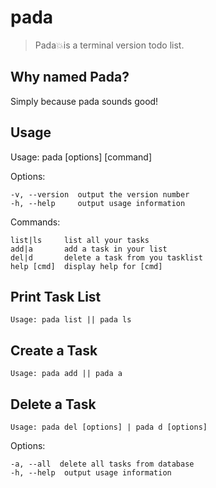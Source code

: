 # pada

> Pada💥is a terminal version todo list.

## Why named Pada?

Simply because pada sounds good!

## Usage


  Usage: pada [options] [command]


  Options:

    -v, --version  output the version number
    -h, --help     output usage information


  Commands:

    list|ls     list all your tasks
    add|a       add a task in your list
    del|d       delete a task from you tasklist
    help [cmd]  display help for [cmd]

## Print Task List

    Usage: pada list || pada ls

[](./docs/pada-list.png)

## Create a Task

    Usage: pada add || pada a


[](./docs/pada-add.png)

## Delete a Task

    Usage: pada del [options] | pada d [options]


  Options:

    -a, --all  delete all tasks from database
    -h, --help  output usage information

[](./docs/pada-del.png)